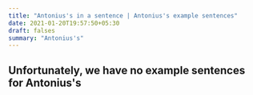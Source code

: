 ```yaml
---
title: "Antonius's in a sentence | Antonius's example sentences"
date: 2021-01-20T19:57:50+05:30
draft: falses
summary: "Antonius's"
---
```

## Unfortunately, we have no example sentences for Antonius's                 
